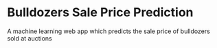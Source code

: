 # Bulldozers Sale Price Prediction
 A machine learning web app which predicts the sale price of bulldozers sold at auctions
